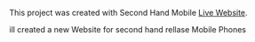 This project was created with Second Hand Mobile [Live Website](https://assinment-12-e4680.web.app/).

ill created a new Website for second hand rellase Mobile Phones


